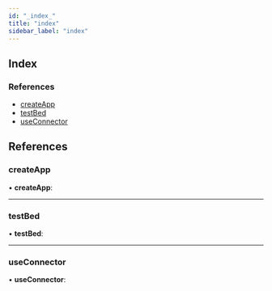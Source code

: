 ```yaml
---
id: "_index_"
title: "index"
sidebar_label: "index"
---
```


## Index

### References

* [createApp](_index_.md#createapp)
* [testBed](_index_.md#testbed)
* [useConnector](_index_.md#useconnector)

## References

###  createApp

• **createApp**:

___

###  testBed

• **testBed**:

___

###  useConnector

• **useConnector**:
